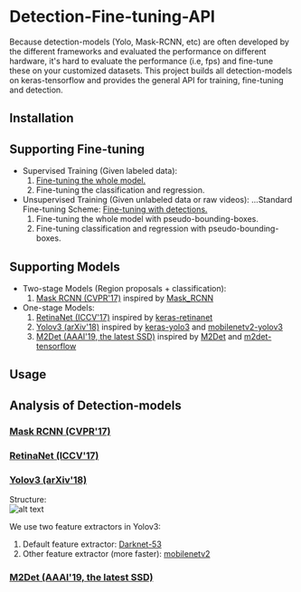 # Detection-Fine-tuning-API
Because detection-models (Yolo, Mask-RCNN, etc) are often developed by the different frameworks and evaluated the performance on different hardware, it's hard to evaluate the performance (i.e, fps) and fine-tune these on your customized datasets. This project builds all detection-models on keras-tensorflow and provides the general API for training, fine-tuning and detection. 
## Installation
## Supporting Fine-tuning
* Supervised Training (Given labeled data):
    1. [Fine-tuning the whole model.](https://github.com/ultralytics/yolov3/wiki/Train-Custom-Data)
    2. Fine-tuning the classification and regression.
* Unsupervised Training (Given unlabeled data or raw videos):
...Standard Fine-tuning Scheme: [Fine-tuning with detections.](https://eccv2018.org/openaccess/content_ECCV_2018/papers/Yang_Zou_Unsupervised_Domain_Adaptation_ECCV_2018_paper.pdf)
    1. Fine-tuning the whole model with pseudo-bounding-boxes.
    2. Fine-tuning classification and regression with pseudo-bounding-boxes. 
## Supporting Models
* Two-stage Models (Region proposals + classification):
    1. [Mask RCNN (CVPR'17)](https://arxiv.org/abs/1703.06870) inspired by [Mask_RCNN](https://github.com/matterport/Mask_RCNN)
* One-stage Models:
    1. [RetinaNet (ICCV'17)](https://arxiv.org/abs/1708.02002) inspired by [keras-retinanet](https://github.com/fizyr/keras-retinanet)
    2. [Yolov3 (arXiv'18)](https://arxiv.org/abs/1804.02767) inspired by [keras-yolo3](https://github.com/qqwweee/keras-yolo3) and [mobilenetv2-yolov3](https://github.com/fsx950223/mobilenetv2-yolov3)
    3. [M2Det (AAAI'19, the latest SSD)](https://arxiv.org/abs/1811.04533) inspired by [M2Det](https://github.com/qijiezhao/M2Det) and [m2det-tensorflow](https://github.com/tadax/m2det)
## Usage
## Analysis of Detection-models
### [Mask RCNN (CVPR'17)](https://arxiv.org/abs/1703.06870)
### [RetinaNet (ICCV'17)](https://arxiv.org/abs/1708.02002)
### [Yolov3 (arXiv'18)](https://arxiv.org/abs/1804.02767)
Structure:<br/>
![alt text](https://github.com/jacksonly/Detection-Fine-tuning-API/tree/master/Images/yolov3.png)

We use two feature extractors in Yolov3:
1. Default feature extractor: [Darknet-53](https://github.com/qqwweee/keras-yolo3)
2. Other feature extractor (more faster): [mobilenetv2](https://github.com/fsx950223/mobilenetv2-yolov3)
### [M2Det (AAAI'19, the latest SSD)](https://arxiv.org/abs/1811.04533)